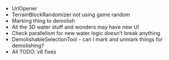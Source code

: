 ﻿* UrlOpener
* TerrainBlockRandomizer not using game random
* Marking thing to demolish
* All the 3D water stuff and wonders may have new UI
* Check parallelism for new water logic doesn't break anything
* DemolishableSelectionTool - can I mark and unmark things for demolishing?
* All TODO: v6 fixes